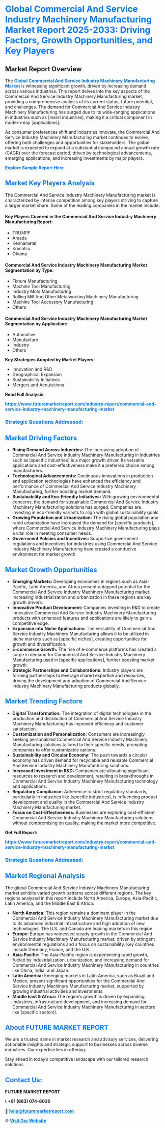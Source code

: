 <h1 style="color: #007BFF;">Global Commercial And Service Industry Machinery Manufacturing Market Report 2025-2033: Driving Factors, Growth Opportunities, and Key Players</h1>

<section id="overview">
<h2>Market Report Overview</h2>
<p>The <a href="https://www.futuremarketreport.com/industry-report/commercial-and-service-industry-machinery-manufacturing-market" style="color: #007BFF; text-decoration: none;"><strong>Global Commercial And Service Industry Machinery Manufacturing Market</strong></a> is witnessing significant growth, driven by increasing demand across various industries. This report delves into the key aspects of the Commercial And Service Industry Machinery Manufacturing market, providing a comprehensive analysis of its current status, future potential, and challenges. The demand for Commercial And Service Industry Machinery Manufacturing has surged due to its wide-ranging applications in industries such as [insert industries], making it a critical component in modern-day [applications].</p>
<p>As consumer preferences shift and industries innovate, the Commercial And Service Industry Machinery Manufacturing market continues to evolve, offering both challenges and opportunities for stakeholders. The global market is expected to expand at a substantial compound annual growth rate (CAGR) over the forecast period, driven by technological advancements, emerging applications, and increasing investments by major players.</p>
</section>

<section id="overview">
<p><a href="https://www.futuremarketreport.com/request-sample/reportId=34580" style="color: #007BFF; text-decoration: none;"><strong>Explore Sample Report Here</strong></a></p>
</section>

<section id="key-players">
<h2 style="color: #007BFF;">Market Key Players Analysis</h2>
<p>The Commercial And Service Industry Machinery Manufacturing market is characterized by intense competition among key players striving to capture a larger market share. Some of the leading companies in the market include:</p>
<h4>Key Players Covered in the Commercial And Service Industry Machinery Manufacturing Report:</h4>
<ul><li>TRUMPF</li><li>Amada</li><li>Kennametal</li><li>Komatsu</li><li>Okuma</li></ul>
<h4>Commercial And Service Industry Machinery Manufacturing Market Segmentation by Type:</h4>
<ul><li>Fixture Manufacturing</li><li>Machine Tool Manufacturing</li><li>Industry Mold Manufacturing</li><li>Rolling Mill And Other Metalworking Machinery Manufacturing</li><li>Machine Tool Accessory Manufacturing</li><li>Others</li></ul>

<h4>Commercial And Service Industry Machinery Manufacturing Market Segmentation by Application:</h4>
<ul><li>Automotive</li><li>Manufacture</li><li>Industry</li><li>Others</li></ul>
<p><strong>Key Strategies Adopted by Market Players:</strong></p>
<ul>
<li>Innovation and R&D</li>
<li>Geographical Expansion</li>
<li>Sustainability Initiatives</li>
<li>Mergers and Acquisitions</li>
</ul>
</section>

<section>
<p><strong>Read Full Analysis: </strong></p><a href="https://www.futuremarketreport.com/industry-report/commercial-and-service-industry-machinery-manufacturing-market" style="color: #007BFF; text-decoration: none;"><strong>https://www.futuremarketreport.com/industry-report/commercial-and-service-industry-machinery-manufacturing-market</strong></a>
<h3 style="color: #007BFF;">Strategic Questions Addressed:</h3>
</section>

<section id="driving-factors">
<h2 style="color: #007BFF;">Market Driving Factors</h2>
<ul>
<li><strong>Rising Demand Across Industries:</strong> The increasing adoption of Commercial And Service Industry Machinery Manufacturing in industries such as [specific industries] is a major growth driver. Its versatile applications and cost-effectiveness make it a preferred choice among manufacturers.</li>
<li><strong>Technological Advancements:</strong> Continuous innovations in production and application technologies have enhanced the efficiency and performance of Commercial And Service Industry Machinery Manufacturing, further boosting market demand.</li>
<li><strong>Sustainability and Eco-Friendly Initiatives:</strong> With growing environmental concerns, the demand for sustainable Commercial And Service Industry Machinery Manufacturing solutions has surged. Companies are investing in eco-friendly variants to align with global sustainability goals.</li>
<li><strong>Growing Population and Urbanization:</strong> The rising global population and rapid urbanization have increased the demand for [specific products], where Commercial And Service Industry Machinery Manufacturing plays a vital role in meeting consumer needs.</li>
<li><strong>Government Policies and Incentives:</strong> Supportive government regulations and incentives for industries using Commercial And Service Industry Machinery Manufacturing have created a conducive environment for market growth.</li>
</ul>
</section>

<section id="growth-opportunities">
<h2 style="color: #007BFF;">Market Growth Opportunities</h2>
<ul>
<li><strong>Emerging Markets:</strong> Developing economies in regions such as Asia-Pacific, Latin America, and Africa present untapped potential for the Commercial And Service Industry Machinery Manufacturing market. Increasing industrialization and urbanization in these regions are key growth drivers.</li>
<li><strong>Innovative Product Development:</strong> Companies investing in R&D to create innovative Commercial And Service Industry Machinery Manufacturing products with enhanced features and applications are likely to gain a competitive edge.</li>
<li><strong>Expansion into Niche Applications:</strong> The versatility of Commercial And Service Industry Machinery Manufacturing allows it to be utilized in niche markets such as [specific niches], creating opportunities for growth and diversification.</li>
<li><strong>E-commerce Growth:</strong> The rise of e-commerce platforms has created a surge in demand for Commercial And Service Industry Machinery Manufacturing used in [specific applications], further boosting market growth.</li>
<li><strong>Strategic Partnerships and Collaborations:</strong> Industry players are forming partnerships to leverage shared expertise and resources, driving the development and adoption of Commercial And Service Industry Machinery Manufacturing products globally.</li>
</ul>
</section>

<section id="trending-factors">
<h2 style="color: #007BFF;">Market Trending Factors</h2>
<ul>
<li><strong>Digital Transformation:</strong> The integration of digital technologies in the production and distribution of Commercial And Service Industry Machinery Manufacturing has improved efficiency and customer satisfaction.</li>
<li><strong>Customization and Personalization:</strong> Consumers are increasingly seeking personalized Commercial And Service Industry Machinery Manufacturing solutions tailored to their specific needs, prompting companies to offer customizable options.</li>
<li><strong>Sustainability and Circular Economy:</strong> The push towards a circular economy has driven demand for recyclable and reusable Commercial And Service Industry Machinery Manufacturing solutions.</li>
<li><strong>Increased Investment in R&D:</strong> Companies are allocating significant resources to research and development, resulting in breakthroughs in Commercial And Service Industry Machinery Manufacturing technology and applications.</li>
<li><strong>Regulatory Compliance:</strong> Adherence to strict regulatory standards, particularly in industries like [specific industries], is influencing product development and quality in the Commercial And Service Industry Machinery Manufacturing market.</li>
<li><strong>Focus on Cost-Effectiveness:</strong> Businesses are exploring cost-efficient Commercial And Service Industry Machinery Manufacturing solutions without compromising on quality, making the market more competitive.</li>
</ul>
</section>

<section>
<p><strong>Get Full Report: </strong></p><a href="https://www.futuremarketreport.com/industry-report/commercial-and-service-industry-machinery-manufacturing-market" style="color: #007BFF; text-decoration: none;"><strong>https://www.futuremarketreport.com/industry-report/commercial-and-service-industry-machinery-manufacturing-market</strong></a>
<h3 style="color: #007BFF;">Strategic Questions Addressed:</h3>
</section>


<section id="regional-analysis">
<h2 style="color: #007BFF;">Market Regional Analysis</h2>
<p>The global Commercial And Service Industry Machinery Manufacturing market exhibits varied growth patterns across different regions. The key regions analyzed in this report include North America, Europe, Asia-Pacific, Latin America, and the Middle East & Africa:</p>
<ul>
<li><strong>North America:</strong> This region remains a dominant player in the Commercial And Service Industry Machinery Manufacturing market due to its advanced industrial infrastructure and high adoption of new technologies. The U.S. and Canada are leading markets in this region.</li>
<li><strong>Europe:</strong> Europe has witnessed steady growth in the Commercial And Service Industry Machinery Manufacturing market, driven by stringent environmental regulations and a focus on sustainability. Key countries include Germany, France, and the U.K.</li>
<li><strong>Asia-Pacific:</strong> The Asia-Pacific region is experiencing rapid growth, fueled by industrialization, urbanization, and increasing demand for Commercial And Service Industry Machinery Manufacturing in countries like China, India, and Japan.</li>
<li><strong>Latin America:</strong> Emerging markets in Latin America, such as Brazil and Mexico, present significant opportunities for the Commercial And Service Industry Machinery Manufacturing market, supported by growing industrial activities and investments.</li>
<li><strong>Middle East & Africa:</strong> The region’s growth is driven by expanding industries, infrastructure development, and increasing demand for Commercial And Service Industry Machinery Manufacturing in sectors like [specific sectors].</li>
</ul>
</section>

<footer>
<h2 style="color: #007BFF;">About FUTURE MARKET REPORT</h2>
<p>We are a trusted name in market research and advisory services, delivering actionable insights and strategic support to businesses across diverse industries. Our expertise lies in offering:</p>

<p>Stay ahead in today’s competitive landscape with our tailored research solutions.</p>

<h2 style="color: #007BFF;">Contact Us:</h2>
<p><strong>FUTURE MARKET REPORT</strong></p>
<p>📞 <strong>+91 (883) 074-8030</strong></p>
<p>📧 <strong><a href="mailto:help@futuremarketreport.com" style="color: #007BFF;">help@futuremarketreport.com</a></strong></p>
<p>🌐 <strong><a href="https://www.futuremarketreport.com/" style="color: #007BFF;">Visit Our Website</a></strong></p>
</footer>